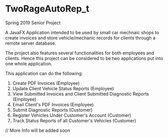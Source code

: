# TwoRageAutoRep_t
Spring 2019 Senior Project 

A JavaFX Application intended to be used by small car mechnaic shops to create invoices and store vehicle/mechanic records for clients 
through a remote server database.

The project also features several functionalities for both employees and clients. Hence this project can be considered to be two 
applications put into one whole application.

This application can do the following:
1. Create PDF Invoices (Employee)
2. Update Client Vehicle Status Reports (Employee)
3. View Submitted Invoices and Client Submitted Diagnostic Reports (Employee)
4. Email Client's PDF Invoices (Employee)
5. Submit Diagnostic Reports (Customer)
6. Register Vehicles Under Customer's Account (Customer)
7. Track Status Reports of all Customer's Vehicles (Customer)

// More Info will be added soon
